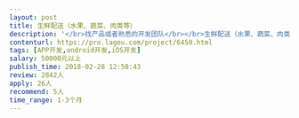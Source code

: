 ```yaml
---                
layout: post       
title: 生鲜配送（水果、蔬菜、肉类等）           
description: '</br>找产品或者熟悉的开发团队</br></br>生鲜配送（水果、蔬菜、肉类等），</br>1、订单，接受各小店的订购，总部根据订单采购相应东西，总部下面有站点，总部配送中心直接配送到站点，站点给小店配送，站点总部需要打印订单，订单定购顾户可在手机上操作</br>2、支付，小店根据订单的数量，支付钱（网络支付），配送中心根据实际配送的数据计算金额，这个会存在部分差额，需要退钱或补款</br>3、配送，配送中心，配送时的称秤的重量，直接传输到电脑，顾客根据收到数量确认订单。</br>4、还需以上的明细、报表。</br></br>要求：有相关案例成果</br>'     
contenturl: https://pro.lagou.com/project/6450.html      
tags: [APP开发,android开发,iOS开发]            
salary: 50000元以上          
publish_time: 2018-02-28 12:50:43         
review: 2842人                   
apply: 26人                   
recommend: 5人                   
time_range: 1-3个月              
---                 
```

